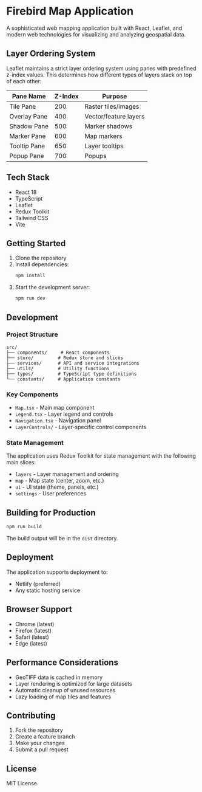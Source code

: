 # Firebird Map Application

A sophisticated web mapping application built with React, Leaflet, and modern web technologies for visualizing and analyzing geospatial data.

## Layer Ordering System

Leaflet maintains a strict layer ordering system using panes with predefined z-index values. This determines how different types of layers stack on top of each other:

| Pane Name     | Z-Index | Purpose                    |
|---------------|---------|----------------------------|
| Tile Pane     | 200     | Raster tiles/images       |
| Overlay Pane  | 400     | Vector/feature layers     |
| Shadow Pane   | 500     | Marker shadows            |
| Marker Pane   | 600     | Map markers               |
| Tooltip Pane  | 650     | Layer tooltips            |
| Popup Pane    | 700     | Popups                    |

## Tech Stack

- React 18
- TypeScript
- Leaflet
- Redux Toolkit
- Tailwind CSS
- Vite

## Getting Started

1. Clone the repository
2. Install dependencies:
   ```bash
   npm install
   ```
3. Start the development server:
   ```bash
   npm run dev
   ```

## Development

### Project Structure

```
src/
├── components/     # React components
├── store/         # Redux store and slices
├── services/      # API and service integrations
├── utils/         # Utility functions
├── types/         # TypeScript type definitions
└── constants/     # Application constants
```

### Key Components

- `Map.tsx` - Main map component
- `Legend.tsx` - Layer legend and controls
- `Navigation.tsx` - Navigation panel
- `LayerControls/` - Layer-specific control components

### State Management

The application uses Redux Toolkit for state management with the following main slices:

- `layers` - Layer management and ordering
- `map` - Map state (center, zoom, etc.)
- `ui` - UI state (theme, panels, etc.)
- `settings` - User preferences

## Building for Production

```bash
npm run build
```

The build output will be in the `dist` directory.

## Deployment

The application supports deployment to:
- Netlify (preferred)
- Any static hosting service

## Browser Support

- Chrome (latest)
- Firefox (latest)
- Safari (latest)
- Edge (latest)

## Performance Considerations

- GeoTIFF data is cached in memory
- Layer rendering is optimized for large datasets
- Automatic cleanup of unused resources
- Lazy loading of map tiles and features

## Contributing

1. Fork the repository
2. Create a feature branch
3. Make your changes
4. Submit a pull request

## License

MIT License